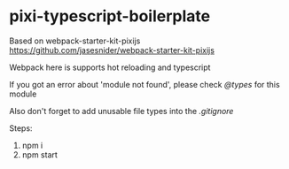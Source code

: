 # pixi-typescript-boilerplate

Based on webpack-starter-kit-pixijs
https://github.com/jasesnider/webpack-starter-kit-pixijs

Webpack here is supports hot reloading and typescript

If you got an error about 'module not found', please check *@types* for this module

Also don't forget to add unusable file types into the *.gitignore*

Steps:
1. npm i
2. npm start